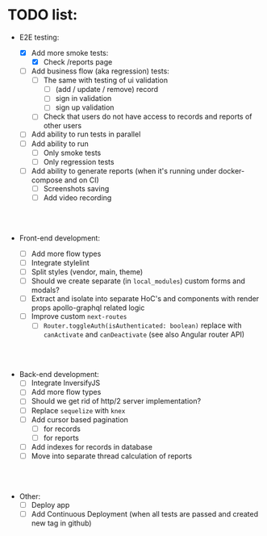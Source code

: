 # TODO list:

- E2E testing:

  - [x] Add more smoke tests:
    - [x] Check /reports page
  - [ ] Add business flow (aka regression) tests:
    - [ ] The same with testing of ui validation
      - [ ] (add / update / remove) record
      - [ ] sign in validation
      - [ ] sign up validation
    - [ ] Check that users do not have access to records and reports of other users
  - [ ] Add ability to run tests in parallel
  - [ ] Add ability to run
    - [ ] Only smoke tests
    - [ ] Only regression tests
  - [ ] Add ability to generate reports (when it's running under docker-compose and on CI)
    - [ ] Screenshots saving
    - [ ] Add video recording

<br><br>

- Front-end development:

  - [ ] Add more flow types
  - [ ] Integrate stylelint
  - [ ] Split styles (vendor, main, theme)
  - [ ] Should we create separate (in `local_modules`) custom forms and modals?
  - [ ] Extract and isolate into separate HoC's and components with render props apollo-graphql related logic
  - [ ] Improve custom `next-routes`
    - [ ] `Router.toggleAuth(isAuthenticated: boolean)` replace with `canActivate` and `canDeactivate` (see also Angular router API)

<br><br>

- Back-end development:
  - [ ] Integrate InversifyJS
  - [ ] Add more flow types
  - [ ] Should we get rid of http/2 server implementation?
  - [ ] Replace `sequelize` with `knex`
  - [ ] Add cursor based pagination
    - [ ] for records
    - [ ] for reports
  - [ ] Add indexes for records in database
  - [ ] Move into separate thread calculation of reports

<br><br>

- Other:
  - [ ] Deploy app
  - [ ] Add Continuous Deployment (when all tests are passed and created new tag in github)
